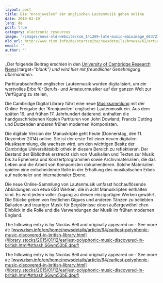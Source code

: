 ```yaml
---
layout: post
title: Die "Kronjuwelen" der englischen Lautenmusik gehen online
date: 2015-02-10
lang: de
post: true
category: electronic_resources
image: "/images/news-old-website/csm_141209-lute-music-mainimage_d0d7272391.jpg"
old_url: http://www.rism.info/de/startseite/newsdetails/browse/62/article/64/crown-jewels-of-english-lute-music-go-online.html
email: ''
author: ''
---
```



_Der folgende Beitrag erschien in den [University of Cambridge Research News](http://www.cam.ac.uk/research/news/crown-jewels-of-english-lute-music-go-online){:target="_blank"} und wird hier mit freundlicher Genehmigung übernommen._





Partiturabschriften englischer Lautenmusik wurden digitalisiert, um ein wertvolles Erbe für Berufs- und Amateurmusiker auf der ganzen Welt zur Verfügung zu stellen,

Die Cambridge Digital Library führt eine neue [Musiksammlung](http://cudl.lib.cam.ac.uk/collections/music) mit der Online-Freigabe der 'Kronjuwelen' englischer Lautenmusik ein. Aus dem späten 16. und frühen 17. Jahrhundert datierend, enthalten die handgeschriebenen Kopien Partituren von John Dowland, Francis Cutting und Dutzenden anderen frühen modernen Komponisten.

Die digitale Version der Manuskripte geht heute (Donnerstag, den 11. Dezember 2014) online. Sie ist der erste Teil einer neuen digitalen Musiksammlung, die wachsen wird, um den wichtigen Besitz der Cambridge Universitätsbibliothek in diesem Bereich zu reflektieren. Der Bestand der Bibliothek erstreckt sich von Musikalien und Texten zur Musik bis zu Ephemera und Konzertprogrammen sowie Archivmaterialien, die das Leben und die Arbeit von Komponisten dokumentieren. Solche Materialien spielen eine entscheidende Rolle in der Erhaltung des musikalischen Erbes auf nationaler und internationaler Ebene.

Die neue Online-Sammlung von Lautenmusik umfasst hochauflösende Abbildungen von etwa 650 Werken, die in acht Manuskripten enthalten sind. Es wird jedem voller Zugang zu diesen einzigartigen Werken gewährt. Die Stücke geben von festlichen Gigues und anderen Tänzen zu beliebten Balladen und trauriger Musik für Begräbnisse einen außergewöhnlichen Einblick in die Rolle und die Verwendungen der Musik im frühen modernen England.





<script type="text/javascript">var switchTo5x=true;</script><script type="text/javascript" src="http://w.sharethis.com/button/buttons.js"></script><script type="text/javascript">stLight.options({publisher: "9b601438-1ce1-49d8-bfd7-9cff5df54c17", doNotHash: false, doNotCopy: false, hashAddressBar: false});</script>



The following entry is by Nicolas Bell and originally appeared on - See more at: [www.rism.info/en/home/newsdetails/article/64/earliest-polyphonic-music-discovered-in-british-library.html](/library_stocks/2015/01/12/earliest-polyphonic-music-discovered-in-british.html#sthash.S6wm53bE.dpuf)

The following entry is by Nicolas Bell and originally appeared on - See more at: [www.rism.info/en/home/newsdetails/article/64/earliest-polyphonic-music-discovered-in-british-library.html](/library_stocks/2015/01/12/earliest-polyphonic-music-discovered-in-british.html#sthash.S6wm53bE.dpuf)